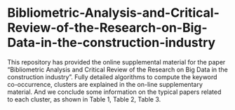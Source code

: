 # Bibliometric-Analysis-and-Critical-Review-of-the-Research-on-Big-Data-in-the-construction-industry
This repository has provided the online supplemental material for the paper “Bibliometric Analysis and Critical Review of the Research on Big Data in the construction industry”.
Fully detailed algorithms to compute the keyword co-occurrence, clusters are explained in the on-line supplementary material.
And we conclude some information on the typical papers related to each cluster, as shown in Table 1, Table 2, Table 3.
